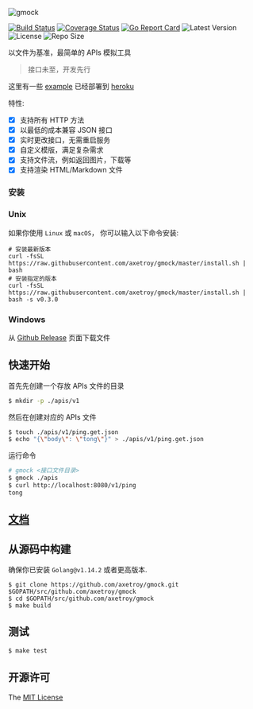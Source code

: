 ![gmock](https://socialify.git.ci/axetroy/gmock/image?description=1&font=Inter&forks=1&issues=1&language=1&owner=1&pattern=Floating%20Cogs&pulls=1&stargazers=1&theme=Light)

[![Build Status](https://github.com/axetroy/gmock/workflows/ci/badge.svg)](https://github.com/axetroy/gmock/actions)
[![Coverage Status](https://coveralls.io/repos/github/axetroy/gmock/badge.svg?branch=master)](https://coveralls.io/github/axetroy/gmock?branch=master)
[![Go Report Card](https://goreportcard.com/badge/github.com/axetroy/gmock)](https://goreportcard.com/report/github.com/axetroy/gmock)
![Latest Version](https://img.shields.io/github/v/release/axetroy/gmock.svg)
![License](https://img.shields.io/github/license/axetroy/gmock.svg)
![Repo Size](https://img.shields.io/github/repo-size/axetroy/gmock.svg)

以文件为基准，最简单的 APIs 模拟工具

> 接口未至，开发先行

这里有一些 [example](/example) 已经部署到 [heroku](https://g-mock.herokuapp.com/template/context/faker)

特性:

- [x] 支持所有 HTTP 方法
- [x] 以最低的成本兼容 JSON 接口
- [x] 实时更改接口，无需重启服务
- [x] 自定义模版，满足复杂需求
- [x] 支持文件流，例如返回图片，下载等
- [x] 支持渲染 HTML/Markdown 文件

### 安装

### Unix

如果你使用 `Linux` 或 `macOS`， 你可以输入以下命令安装:

```shell
# 安装最新版本
curl -fsSL https://raw.githubusercontent.com/axetroy/gmock/master/install.sh | bash
# 安装指定的版本
curl -fsSL https://raw.githubusercontent.com/axetroy/gmock/master/install.sh | bash -s v0.3.0
```

### Windows

从 [Github Release](https://github.com/axetroy/gmock/releases) 页面下载文件

## 快速开始

首先先创建一个存放 APIs 文件的目录

```bash
$ mkdir -p ./apis/v1
```

然后在创建对应的 APIs 文件

```bash
$ touch ./apis/v1/ping.get.json
$ echo "{\"body\": \"tong\"}" > ./apis/v1/ping.get.json
```

运行命令

```bash
# gmock <接口文件目录>
$ gmock ./apis
$ curl http://localhost:8080/v1/ping
tong
```

## [文档](https://axetroy.github.io/gmock)

## 从源码中构建

确保你已安装 `Golang@v1.14.2` 或者更高版本.

```shell
$ git clone https://github.com/axetroy/gmock.git $GOPATH/src/github.com/axetroy/gmock
$ cd $GOPATH/src/github.com/axetroy/gmock
$ make build
```

## 测试

```bash
$ make test
```

## 开源许可

The [MIT License](LICENSE)
